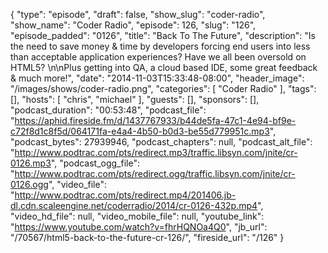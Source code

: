 {
  "type": "episode",
  "draft": false,
  "show_slug": "coder-radio",
  "show_name": "Coder Radio",
  "episode": 126,
  "slug": "126",
  "episode_padded": "0126",
  "title": "Back To The Future",
  "description": "Is the need to save money & time by developers forcing end users into less than acceptable application experiences? Have we all been oversold on HTML5? \n\nPlus getting into QA, a cloud based IDE, some great feedback & much more!",
  "date": "2014-11-03T15:33:48-08:00",
  "header_image": "/images/shows/coder-radio.png",
  "categories": [
    "Coder Radio"
  ],
  "tags": [],
  "hosts": [
    "chris",
    "michael"
  ],
  "guests": [],
  "sponsors": [],
  "podcast_duration": "00:53:48",
  "podcast_file": "https://aphid.fireside.fm/d/1437767933/b44de5fa-47c1-4e94-bf9e-c72f8d1c8f5d/064171fa-e4a4-4b50-b0d3-be55d779951c.mp3",
  "podcast_bytes": 27939946,
  "podcast_chapters": null,
  "podcast_alt_file": "http://www.podtrac.com/pts/redirect.mp3/traffic.libsyn.com/jnite/cr-0126.mp3",
  "podcast_ogg_file": "http://www.podtrac.com/pts/redirect.ogg/traffic.libsyn.com/jnite/cr-0126.ogg",
  "video_file": "http://www.podtrac.com/pts/redirect.mp4/201406.jb-dl.cdn.scaleengine.net/coderradio/2014/cr-0126-432p.mp4",
  "video_hd_file": null,
  "video_mobile_file": null,
  "youtube_link": "https://www.youtube.com/watch?v=fhrHQNOa4Q0",
  "jb_url": "/70567/html5-back-to-the-future-cr-126/",
  "fireside_url": "/126"
}

